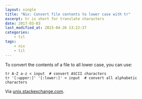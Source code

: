 ```yaml
---
layout: single
title: "Nix: Convert file contents to lower case with tr"
excerpt: tr is short for translate characters
date: 2017-03-03
last_modified_at: 2023-04-26 13:22:37
categories:
    - til
tags:
    - nix
    - til
---
```


To convert the contents of a file to all lower case, you can use:

```shell
tr A-Z a-z < input  # convert ASCII characters
tr '[:upper:]' '[:lower:]' < input  # convert all alphabetic characters
```

Via [unix.stackexchange.com](https://unix.stackexchange.com/a/171604).
